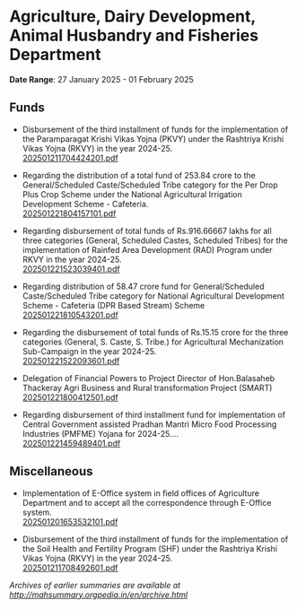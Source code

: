# Agriculture, Dairy Development, Animal Husbandry and Fisheries Department

**Date Range**: 27 January 2025 - 01 February 2025


## Funds
- Disbursement of the third installment of funds for the implementation of the Paramparagat Krishi Vikas Yojna (PKVY) under the Rashtriya Krishi Vikas Yojna (RKVY) in the year 2024-25.\
  [202501211704424201.pdf](https://gr.maharashtra.gov.in/Site/Upload/Government%20Resolutions/English/202501211704424201.pdf)

- Regarding the distribution of a total fund of 253.84 crore to the General/Scheduled Caste/Scheduled Tribe category for the Per Drop Plus Crop Scheme under the National Agricultural Irrigation Development Scheme - Cafeteria.\
  [202501221804157101.pdf](https://gr.maharashtra.gov.in/Site/Upload/Government%20Resolutions/English/202501221804157101.pdf)

- Regarding disbursement of total funds of Rs.916.66667 lakhs for all three categories (General, Scheduled Castes, Scheduled Tribes) for the implementation of Rainfed Area Development (RAD) Program under RKVY in the year 2024-25.\
  [202501221523039401.pdf](https://gr.maharashtra.gov.in/Site/Upload/Government%20Resolutions/English/202501221523039401.pdf)

- Regarding distribution of 58.47 crore fund for General/Scheduled Caste/Scheduled Tribe category for National Agricultural Development Scheme - Cafeteria (DPR Based Stream) Scheme\
  [202501221810543201.pdf](https://gr.maharashtra.gov.in/Site/Upload/Government%20Resolutions/English/202501221810543201.pdf)

- Regarding the disbursement of total funds of Rs.15.15 crore for the three categories (General, S. Caste, S. Tribe.) for Agricultural Mechanization Sub-Campaign in the year 2024-25.\
  [202501221522093601.pdf](https://gr.maharashtra.gov.in/Site/Upload/Government%20Resolutions/English/202501221522093601.pdf)

- Delegation of Financial Powers to Project Director of Hon.Balasaheb Thackeray Agri Business and Rural transformation Project (SMART)\
  [202501221800412501.pdf](https://gr.maharashtra.gov.in/Site/Upload/Government%20Resolutions/English/202501221800412501.pdf)

- Regarding disbursement of third installment fund for implementation of Central Government assisted Pradhan Mantri Micro Food Processing Industries (PMFME) Yojana for 2024-25....\
  [202501221459489401.pdf](https://gr.maharashtra.gov.in/Site/Upload/Government%20Resolutions/English/202501221459489401.pdf)

## Miscellaneous
- Implementation of E-Office system in field offices of Agriculture Department and to accept all the correspondence through E-Office system.\
  [202501201653532101.pdf](https://gr.maharashtra.gov.in/Site/Upload/Government%20Resolutions/English/202501201653532101.pdf)

- Disbursement of the third installment of funds for the implementation of the Soil Health and Fertility Program (SHF) under the Rashtriya Krishi Vikas Yojna (RKVY) in the year 2024-25.\
  [202501211708492601.pdf](https://gr.maharashtra.gov.in/Site/Upload/Government%20Resolutions/English/202501211708492601.pdf)


*Archives of earlier summaries are available at http://mahsummary.orgpedia.in/en/archive.html*